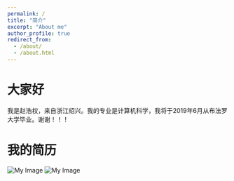 ```yaml
---
permalink: /
title: "简介"
excerpt: "About me"
author_profile: true
redirect_from: 
  - /about/
  - /about.html
---
```


大家好
======
我是赵浩权，来自浙江绍兴。我的专业是计算机科学，我将于2019年6月从布法罗大学毕业。谢谢！！！

我的简历
======
<img alt="My Image" src="data:files/Haoquanzhao png.png;base64,iVBORwA<MoreBase64SringHere>" />

<img alt="My Image" src="data:https://zhaosec.github.io/zhaosec/files/Haoquanzhao png.png;base64,iVBORwA<MoreBase64SringHere>" />


